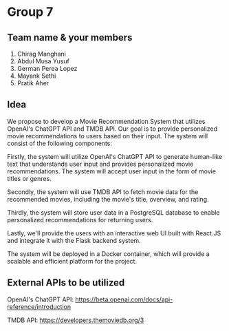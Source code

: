 # Group 7

## Team name & your members
1. Chirag Manghani
2. Abdul Musa Yusuf
3. German Perea Lopez
4. Mayank Sethi
5. Pratik Aher

## Idea

We propose to develop a Movie Recommendation System that utilizes OpenAI's ChatGPT API and TMDB API. Our goal is to provide personalized movie recommendations to users based on their input. The system will consist of the following components:

Firstly, the system will utilize OpenAI's ChatGPT API to generate human-like text that understands user input and provides personalized movie recommendations. The system will accept user input in the form of movie titles or genres.

Secondly, the system will use TMDB API to fetch movie data for the recommended movies, including the movie's title, overview, and rating.

Thirdly, the system will store user data in a PostgreSQL database to enable personalized recommendations for returning users.

Lastly, we'll provide the users with an interactive web UI built with React.JS and integrate it with the Flask backend system.

The system will be deployed in a Docker container, which will provide a scalable and efficient platform for the project.


## External APIs to be utilized

OpenAI's ChatGPT API: https://beta.openai.com/docs/api-reference/introduction

TMDB API: https://developers.themoviedb.org/3
